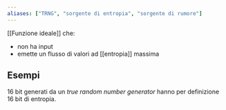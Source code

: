 ```yaml
---
aliases: ["TRNG", "sorgente di entropia", "sorgente di rumore"]
---
```


[[Funzione ideale]] che:

- non ha input
- emette un flusso di valori ad [[entropia]] massima

## Esempi

16 bit generati da un *true random number generator* hanno per definizione 16 bit di entropia.